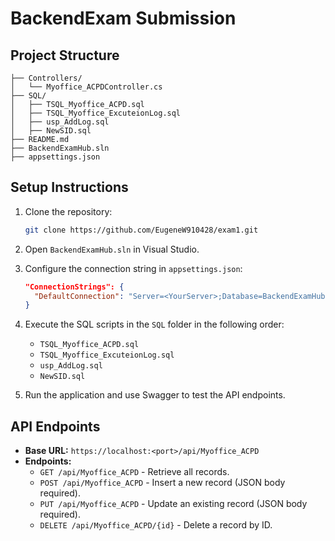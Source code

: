 
# BackendExam Submission

## Project Structure
```
├── Controllers/
│   └── Myoffice_ACPDController.cs
├── SQL/
│   ├── TSQL_Myoffice_ACPD.sql
│   ├── TSQL_Myoffice_ExcuteionLog.sql
│   ├── usp_AddLog.sql
│   ├── NewSID.sql
├── README.md
├── BackendExamHub.sln
├── appsettings.json
```

## Setup Instructions
1. Clone the repository:
   ```bash
   git clone https://github.com/EugeneW910428/exam1.git
   ```

2. Open `BackendExamHub.sln` in Visual Studio.

3. Configure the connection string in `appsettings.json`:
   ```json
   "ConnectionStrings": {
     "DefaultConnection": "Server=<YourServer>;Database=BackendExamHub;User Id=<YourUser>;Password=<YourPassword>;"
   }
   ```

4. Execute the SQL scripts in the `SQL` folder in the following order:
   - `TSQL_Myoffice_ACPD.sql`
   - `TSQL_Myoffice_ExcuteionLog.sql`
   - `usp_AddLog.sql`
   - `NewSID.sql`

5. Run the application and use Swagger to test the API endpoints.

## API Endpoints
- **Base URL:** `https://localhost:<port>/api/Myoffice_ACPD`
- **Endpoints:**
  - `GET /api/Myoffice_ACPD` - Retrieve all records.
  - `POST /api/Myoffice_ACPD` - Insert a new record (JSON body required).
  - `PUT /api/Myoffice_ACPD` - Update an existing record (JSON body required).
  - `DELETE /api/Myoffice_ACPD/{id}` - Delete a record by ID.

